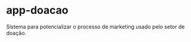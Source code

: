 app-doacao
==========

Sistema para potencializar o processo de marketing usado pelo setor de doação.
